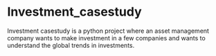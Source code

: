 # Investment_casestudy
Investment casestudy is a python project where an asset management company wants to make investment in a few companies and wants to understand the global trends in investments.
